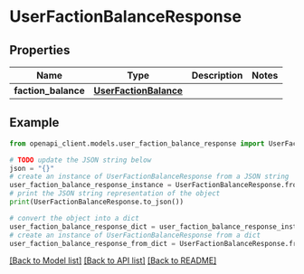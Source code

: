 # UserFactionBalanceResponse


## Properties

Name | Type | Description | Notes
------------ | ------------- | ------------- | -------------
**faction_balance** | [**UserFactionBalance**](UserFactionBalance.md) |  | 

## Example

```python
from openapi_client.models.user_faction_balance_response import UserFactionBalanceResponse

# TODO update the JSON string below
json = "{}"
# create an instance of UserFactionBalanceResponse from a JSON string
user_faction_balance_response_instance = UserFactionBalanceResponse.from_json(json)
# print the JSON string representation of the object
print(UserFactionBalanceResponse.to_json())

# convert the object into a dict
user_faction_balance_response_dict = user_faction_balance_response_instance.to_dict()
# create an instance of UserFactionBalanceResponse from a dict
user_faction_balance_response_from_dict = UserFactionBalanceResponse.from_dict(user_faction_balance_response_dict)
```
[[Back to Model list]](../README.md#documentation-for-models) [[Back to API list]](../README.md#documentation-for-api-endpoints) [[Back to README]](../README.md)


